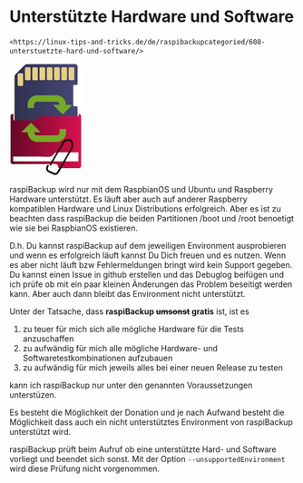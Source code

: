 # Unterstützte Hardware und Software

``` admonish note title="Quelle"
<https://linux-tips-and-tricks.de/de/raspibackupcategoried/608-unterstuetzte-hard-und-software/>
```



![Icon](images/icons/Icon_rot_blau_final_128.png)

raspiBackup wird nur mit dem RaspbianOS und Ubuntu und Raspberry Hardware
unterstützt. Es läuft aber auch auf anderer Raspberry kompatiblen Hardware und
Linux Distributions erfolgreich. Aber es ist zu beachten dass raspiBackup die
beiden Partitionen /boot und /root benoetigt wie sie bei RaspbianOS existieren.

D.h. Du kannst raspiBackup auf dem jeweiligen Environment ausprobieren und wenn
es erfolgreich läuft kannst Du Dich freuen und es nutzen. Wenn es aber nicht
läuft bzw Fehlermeldungen bringt wird kein Support gegeben. Du kannst einen
Issue in github erstellen und das Debuglog beifügen und ich prüfe ob mit ein
paar kleinen Änderungen das Problem beseitigt werden kann. Aber auch dann
bleibt das Environment nicht unterstützt.

Unter der Tatsache, dass **raspiBackup ~~umsonst~~ gratis** ist, ist es

 1) zu teuer für mich sich alle mögliche Hardware für die Tests anzuschaffen
 1) zu aufwändig für mich alle mögliche Hardware- und Softwaretestkombinationen aufzubauen
 1) zu aufwändig für mich jeweils alles bei einer neuen Release zu testen

kann ich raspiBackup nur unter den genannten Voraussetzungen unterstüzen.



Es besteht die Möglichkeit der Donation und je nach Aufwand besteht die Möglichkeit dass auch ein nicht unterstütztes Environment von raspiBackup unterstützt wird.



raspiBackup prüft beim Aufruf ob eine unterstützte Hard- und Software vorliegt
und beendet sich sonst. Mit der Option `--unsupportedEnvironment` wird diese
Prüfung nicht vorgenommen.

